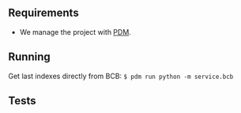 ## Requirements

* We manage the project with [PDM](https://pdm.fming.dev/).

## Running

Get last indexes directly from BCB: `$ pdm run python -m service.bcb`

## Tests

